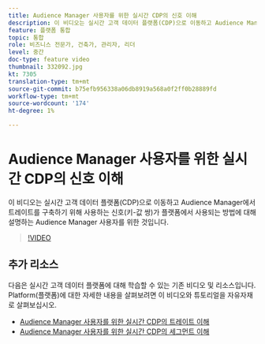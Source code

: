 ```yaml
---
title: Audience Manager 사용자를 위한 실시간 CDP의 신호 이해
description: 이 비디오는 실시간 고객 데이터 플랫폼(CDP)으로 이동하고 Audience Manager에서 트레이트를 구축하기 위해 사용하는 신호(키-값 쌍)가 플랫폼에서 사용되는 방법에 대해 설명하는 Audience Manager 사용자를 위한 것입니다.
feature: 플랫폼 통합
topic: 통합
role: 비즈니스 전문가, 건축가, 관리자, 리더
level: 중간
doc-type: feature video
thumbnail: 332092.jpg
kt: 7305
translation-type: tm+mt
source-git-commit: b75efb956338a06db8919a568a0f2ff0b28889fd
workflow-type: tm+mt
source-wordcount: '174'
ht-degree: 1%

---
```



# Audience Manager 사용자를 위한 실시간 CDP의 신호 이해

이 비디오는 실시간 고객 데이터 플랫폼(CDP)으로 이동하고 Audience Manager에서 트레이트를 구축하기 위해 사용하는 신호(키-값 쌍)가 플랫폼에서 사용되는 방법에 대해 설명하는 Audience Manager 사용자를 위한 것입니다.

>[!VIDEO](https://video.tv.adobe.com/v/332092/?quality=12&learn=on)

## 추가 리소스

다음은 실시간 고객 데이터 플랫폼에 대해 학습할 수 있는 기존 비디오 및 리소스입니다. Platform(플랫폼)에 대한 자세한 내용을 살펴보려면 이 비디오와 튜토리얼을 자유자재로 살펴보십시오.

* [Audience Manager 사용자를 위한 실시간 CDP의 트레이트 이해](https://experienceleague.adobe.com/docs/audience-manager-learn/tutorials/other-integrations/integrating-with-rtcdp/rtcdp-traits-for-aam-users.html?lang=en#other-integrations)
* [Audience Manager 사용자를 위한 실시간 CDP의 세그먼트 이해](https://experienceleague.adobe.com/docs/audience-manager-learn/tutorials/other-integrations/integrating-with-rtcdp/rtcdp-segments-for-aam-users.html?lang=en#other-integrations)
